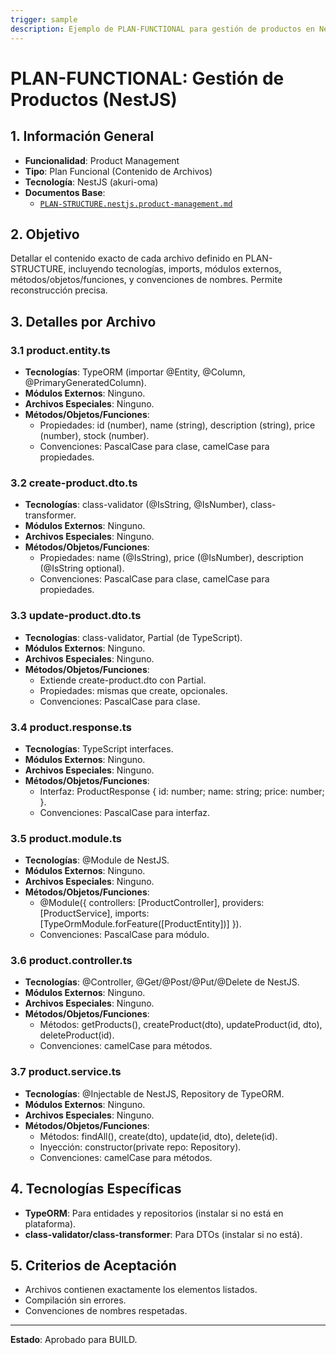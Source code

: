 ```yaml
---
trigger: sample
description: Ejemplo de PLAN-FUNCTIONAL para gestión de productos en NestJS, detallando contenido de cada archivo.
---
```


# PLAN-FUNCTIONAL: Gestión de Productos (NestJS)

## 1. Información General
- **Funcionalidad**: Product Management
- **Tipo**: Plan Funcional (Contenido de Archivos)
- **Tecnología**: NestJS (akuri-oma)
- **Documentos Base**:
  - [`PLAN-STRUCTURE.nestjs.product-management.md`](nest-backend/src/modules/product/akuri-specs/PLAN-STRUCTURE.nestjs.product-management.md)

## 2. Objetivo
Detallar el contenido exacto de cada archivo definido en PLAN-STRUCTURE, incluyendo tecnologías, imports, módulos externos, métodos/objetos/funciones, y convenciones de nombres. Permite reconstrucción precisa.

## 3. Detalles por Archivo

### 3.1 product.entity.ts
- **Tecnologías**: TypeORM (importar @Entity, @Column, @PrimaryGeneratedColumn).
- **Módulos Externos**: Ninguno.
- **Archivos Especiales**: Ninguno.
- **Métodos/Objetos/Funciones**:
  - Propiedades: id (number), name (string), description (string), price (number), stock (number).
  - Convenciones: PascalCase para clase, camelCase para propiedades.

### 3.2 create-product.dto.ts
- **Tecnologías**: class-validator (@IsString, @IsNumber), class-transformer.
- **Módulos Externos**: Ninguno.
- **Archivos Especiales**: Ninguno.
- **Métodos/Objetos/Funciones**:
  - Propiedades: name (@IsString), price (@IsNumber), description (@IsString optional).
  - Convenciones: PascalCase para clase, camelCase para propiedades.

### 3.3 update-product.dto.ts
- **Tecnologías**: class-validator, Partial (de TypeScript).
- **Módulos Externos**: Ninguno.
- **Archivos Especiales**: Ninguno.
- **Métodos/Objetos/Funciones**:
  - Extiende create-product.dto con Partial.
  - Propiedades: mismas que create, opcionales.
  - Convenciones: PascalCase para clase.

### 3.4 product.response.ts
- **Tecnologías**: TypeScript interfaces.
- **Módulos Externos**: Ninguno.
- **Archivos Especiales**: Ninguno.
- **Métodos/Objetos/Funciones**:
  - Interfaz: ProductResponse { id: number; name: string; price: number; }.
  - Convenciones: PascalCase para interfaz.

### 3.5 product.module.ts
- **Tecnologías**: @Module de NestJS.
- **Módulos Externos**: Ninguno.
- **Archivos Especiales**: Ninguno.
- **Métodos/Objetos/Funciones**:
  - @Module({ controllers: [ProductController], providers: [ProductService], imports: [TypeOrmModule.forFeature([ProductEntity])] }).
  - Convenciones: PascalCase para módulo.

### 3.6 product.controller.ts
- **Tecnologías**: @Controller, @Get/@Post/@Put/@Delete de NestJS.
- **Módulos Externos**: Ninguno.
- **Archivos Especiales**: Ninguno.
- **Métodos/Objetos/Funciones**:
  - Métodos: getProducts(), createProduct(dto), updateProduct(id, dto), deleteProduct(id).
  - Convenciones: camelCase para métodos.

### 3.7 product.service.ts
- **Tecnologías**: @Injectable de NestJS, Repository de TypeORM.
- **Módulos Externos**: Ninguno.
- **Archivos Especiales**: Ninguno.
- **Métodos/Objetos/Funciones**:
  - Métodos: findAll(), create(dto), update(id, dto), delete(id).
  - Inyección: constructor(private repo: Repository<ProductEntity>).
  - Convenciones: camelCase para métodos.

## 4. Tecnologías Específicas
- **TypeORM**: Para entidades y repositorios (instalar si no está en plataforma).
- **class-validator/class-transformer**: Para DTOs (instalar si no está).

## 5. Criterios de Aceptación
- Archivos contienen exactamente los elementos listados.
- Compilación sin errores.
- Convenciones de nombres respetadas.

---

**Estado**: Aprobado para BUILD.